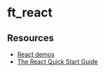 # ft_react

## Resources

- [React demos](https://github.com/ruanyf/react-demos)
- [The React Quick Start Guide](http://www.jackcallister.com/2015/01/05/the-react-quick-start-guide.html)
